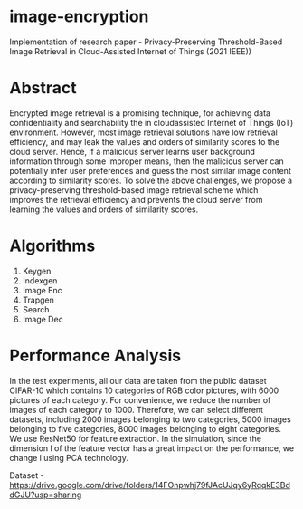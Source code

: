 # image-encryption
Implementation of research paper - Privacy-Preserving Threshold-Based Image Retrieval in Cloud-Assisted Internet of Things (2021 IEEE))

# Abstract
Encrypted image retrieval is a promising technique, for achieving data confidentiality and searchability the in cloudassisted Internet of Things (IoT) environment. 
However, most image retrieval solutions have low retrieval efficiency, and may leak the values and orders of similarity scores to the cloud server. 
Hence, if a malicious server learns user background information through some improper means, 
then the malicious server can potentially infer user preferences and guess the most similar image content according to similarity scores.
To solve the above challenges, we propose a privacy-preserving threshold-based image retrieval scheme which improves the retrieval
efficiency and prevents the cloud server from learning the values and orders of similarity scores.

# Algorithms
1) Keygen
2) Indexgen
3) Image Enc
4) Trapgen
5) Search
6) Image Dec

# Performance Analysis
In the test experiments, all our data are taken from the public dataset CIFAR-10 which contains 10 categories of RGB color pictures, with 6000 pictures of
each category. For convenience, we reduce the number of images of each category to 1000. Therefore, we can select different datasets, including 2000 images belonging to two
categories, 5000 images belonging to five categories, 8000 images belonging to eight categories. We use ResNet50 for feature extraction. 
In the simulation, since the dimension l of the feature vector has a great impact on the performance, we change l using PCA technology.

Dataset - https://drive.google.com/drive/folders/14FOnpwhj79fJAcUJqy6yRqqkE3BddGJU?usp=sharing

